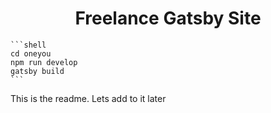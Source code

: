 <h1 align="center">
  Freelance Gatsby Site
</h1>


    ```shell
    cd oneyou
    npm run develop
    gatsby build
    ```


<p>This is the readme. Lets add to it later</p>
